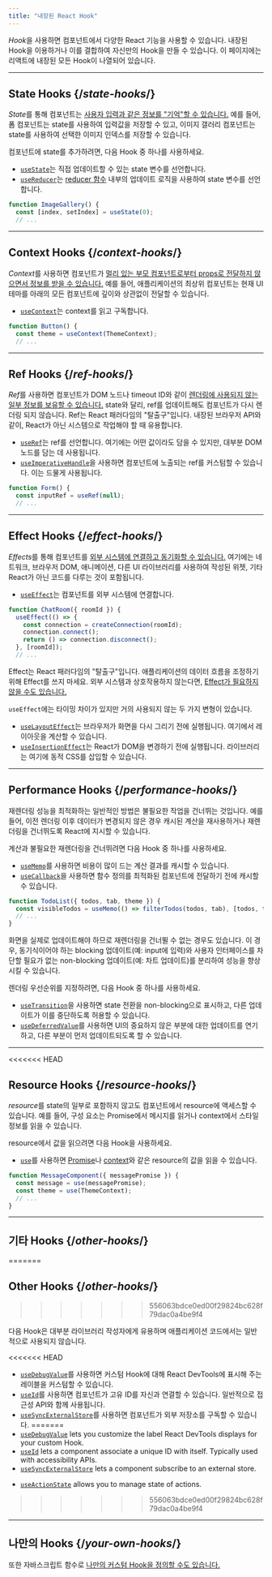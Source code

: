 ```yaml
---
title: "내장된 React Hook"
---
```


<Intro>

*Hook*을 사용하면 컴포넌트에서 다양한 React 기능을 사용할 수 있습니다. 내장된 Hook을 이용하거나 이를 결합하여 자신만의 Hook을 만들 수 있습니다. 이 페이지에는 리액트에 내장된 모든 Hook이 나열되어 있습니다.

</Intro>

---

## State Hooks {/*state-hooks*/}

*State*를 통해 컴포넌트는 [사용자 입력과 같은 정보를 "기억"할 수 있습니다.](/learn/state-a-components-memory) 예를 들어, 폼 컴포넌트는 state를 사용하여 입력값을 저장할 수 있고, 이미지 갤러리 컴포넌트는 state를 사용하여 선택한 이미지 인덱스를 저장할 수 있습니다.

컴포넌트에 state를 추가하려면, 다음 Hook 중 하나를 사용하세요.

* [`useState`](/reference/react/useState)는 직접 업데이트할 수 있는 state 변수를 선언합니다.
* [`useReducer`](/reference/react/useReducer)는 [reducer 함수](/learn/extracting-state-logic-into-a-reducer) 내부의 업데이트 로직을 사용하여 state 변수를 선언합니다.

```js
function ImageGallery() {
  const [index, setIndex] = useState(0);
  // ...
```

---

## Context Hooks {/*context-hooks*/}

*Context*를 사용하면 컴포넌트가 [멀리 있는 부모 컴포넌트로부터 props로 전달하지 않으면서 정보를 받을 수 있습니다.](/learn/passing-props-to-a-component) 예를 들어,
애플리케이션의 최상위 컴포넌트는 현재 UI 테마를 아래의 모든 컴포넌트에 깊이와 상관없이 전달할 수 있습니다.

* [`useContext`](/reference/react/useContext)는 context를 읽고 구독합니다.

```js
function Button() {
  const theme = useContext(ThemeContext);
  // ...
```

---

## Ref Hooks {/*ref-hooks*/}

*Ref*를 사용하면 컴포넌트가 DOM 노드나 timeout ID와 같이 [렌더링에 사용되지 않는 일부 정보를 보유할 수 있습니다.](/learn/referencing-values-with-refs) state와 달리, ref를 업데이트해도 컴포넌트가 다시 렌더링 되지 않습니다. Ref는 React 패러다임의 "탈출구"입니다. 내장된 브라우저 API와 같이, React가 아닌 시스템으로 작업해야 할 때 유용합니다.

* [`useRef`](/reference/react/useRef)는 ref를 선언합니다. 여기에는 어떤 값이라도 담을 수 있지만, 대부분 DOM 노드를 담는 데 사용됩니다.
* [`useImperativeHandle`](/reference/react/useImperativeHandle)을 사용하면 컴포넌트에 노출되는 ref를 커스텀할 수 있습니다. 이는 드물게 사용됩니다.

```js
function Form() {
  const inputRef = useRef(null);
  // ...
```

---

## Effect Hooks {/*effect-hooks*/}

*Effects*를 통해 컴포넌트를 [외부 시스템에 연결하고 동기화할 수 있습니다.](/learn/synchronizing-with-effects) 여기에는 네트워크, 브라우저 DOM, 애니메이션, 다른 UI 라이브러리를 사용하여 작성된 위젯, 기타 React가 아닌 코드를 다루는 것이 포함됩니다.

* [`useEffect`](/reference/react/useEffect)는 컴포넌트를 외부 시스템에 연결합니다.

```js
function ChatRoom({ roomId }) {
  useEffect(() => {
    const connection = createConnection(roomId);
    connection.connect();
    return () => connection.disconnect();
  }, [roomId]);
  // ...
```

Effect는 React 패러다임의 "탈출구"입니다. 애플리케이션의 데이터 흐름을 조정하기 위해 Effect를 쓰지 마세요. 외부 시스템과 상호작용하지 않는다면, [Effect가 필요하지 않을 수도 있습니다.](/learn/you-might-not-need-an-effect)

`useEffect`에는 타이밍 차이가 있지만 거의 사용되지 않는 두 가지 변형이 있습니다.

* [`useLayoutEffect`](/reference/react/useLayoutEffect)는 브라우저가 화면을 다시 그리기 전에 실행됩니다. 여기에서 레이아웃을 계산할 수 있습니다.
* [`useInsertionEffect`](/reference/react/useInsertionEffect)는 React가 DOM을 변경하기 전에 실행됩니다. 라이브러리는 여기에 동적 CSS를 삽입할 수 있습니다.

---

## Performance Hooks {/*performance-hooks*/}

재렌더링 성능을 최적화하는 일반적인 방법은 불필요한 작업을 건너뛰는 것입니다. 예를 들어, 이전 렌더링 이후 데이터가 변경되지 않은 경우 캐시된 계산을 재사용하거나 재렌더링을 건너뛰도록 React에 지시할 수 있습니다.

계산과 불필요한 재렌더링을 건너뛰려면 다음 Hook 중 하나를 사용하세요.

- [`useMemo`](/reference/react/useMemo)를 사용하면 비용이 많이 드는 계산 결과를 캐시할 수 있습니다.
- [`useCallback`](/reference/react/useCallback)을 사용하면 함수 정의를 최적화된 컴포넌트에 전달하기 전에 캐시할 수 있습니다.

```js
function TodoList({ todos, tab, theme }) {
  const visibleTodos = useMemo(() => filterTodos(todos, tab), [todos, tab]);
  // ...
}
```

화면을 실제로 업데이트해야 하므로 재렌더링을 건너뛸 수 없는 경우도 있습니다. 이 경우, 동기식이어야 하는 blocking 업데이트(예: input에 입력)와 사용자 인터페이스를 차단할 필요가 없는 non-blocking 업데이트(예: 차트 업데이트)를 분리하여 성능을 향상시킬 수 있습니다.

렌더링 우선순위를 지정하려면, 다음 Hook 중 하나를 사용하세요.

- [`useTransition`](/reference/react/useTransition)을 사용하면 state 전환을 non-blocking으로 표시하고, 다른 업데이트가 이를 중단하도록 허용할 수 있습니다.
- [`useDeferredValue`](/reference/react/useDeferredValue)를 사용하면 UI의 중요하지 않은 부분에 대한 업데이트를 연기하고, 다른 부분이 먼저 업데이트되도록 할 수 있습니다.

---

<<<<<<< HEAD
## Resource Hooks {/*resource-hooks*/}

*resource*를 state의 일부로 포함하지 않고도 컴포넌트에서 resource에 액세스할 수 있습니다. 예를 들어, 구성 요소는 Promise에서 메시지를 읽거나 context에서 스타일 정보를 읽을 수 있습니다.

resource에서 값을 읽으려면 다음 Hook을 사용하세요.

- [`use`](/reference/react/use)를 사용하면 [Promise](https://developer.mozilla.org/en-US/docs/Web/JavaScript/Reference/Global_Objects/Promise)나 [context](/learn/passing-data-deeply-with-context)와 같은 resource의 값을 읽을 수 있습니다.

```js
function MessageComponent({ messagePromise }) {
  const message = use(messagePromise);
  const theme = use(ThemeContext);
  // ...
}
```

---

## 기타 Hooks {/*other-hooks*/}
=======
## Other Hooks {/*other-hooks*/}
>>>>>>> 556063bdce0ed00f29824bc628f79dac0a4be9f4

다음 Hook은 대부분 라이브러리 작성자에게 유용하며 애플리케이션 코드에서는 일반적으로 사용되지 않습니다.

<<<<<<< HEAD
- [`useDebugValue`](/reference/react/useDebugValue)를 사용하면 커스텀 Hook에 대해 React DevTools에 표시해 주는 레이블을 커스텀할 수 있습니다.
- [`useId`](/reference/react/useId)를 사용하면 컴포넌트가 고유 ID를 자신과 연결할 수 있습니다. 일반적으로 접근성 API와 함께 사용됩니다.
- [`useSyncExternalStore`](/reference/react/useSyncExternalStore)를 사용하면 컴포넌트가 외부 저장소를 구독할 수 있습니다.
=======
- [`useDebugValue`](/reference/react/useDebugValue) lets you customize the label React DevTools displays for your custom Hook.
- [`useId`](/reference/react/useId) lets a component associate a unique ID with itself. Typically used with accessibility APIs.
- [`useSyncExternalStore`](/reference/react/useSyncExternalStore) lets a component subscribe to an external store.
* [`useActionState`](/reference/react/useActionState) allows you to manage state of actions.
>>>>>>> 556063bdce0ed00f29824bc628f79dac0a4be9f4

---

## 나만의 Hooks {/*your-own-hooks*/}
또한 자바스크립트 함수로 [나만의 커스텀 Hook을 정의할 수도 있습니다.](/learn/reusing-logic-with-custom-hooks#extracting-your-own-custom-hook-from-a-component)
